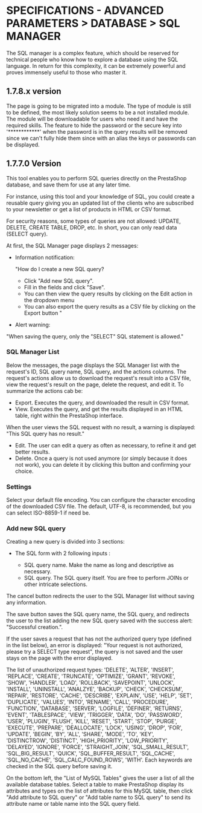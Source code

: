 # SPECIFICATIONS - ADVANCED PARAMETERS &gt; DATABASE &gt; SQL MANAGER

The SQL manager is a complex feature, which should be reserved for technical people who know how to explore a database using the SQL language. In return for this complexity, it can be extremely powerful and proves immensely useful to those who master it.

## 1.7.8.x version 

The page is going to be migrated into a module. The type of module is still to be defined, the most likely solution seems to be a not installed module.
The module will be downloadable for users who need it and have the required skills.
The feature to hide the password or the secure key into '************' when the password is in the query results will be removed since we can't fully hide them since with an alias the keys or passwords can be displayed.

## 1.7.7.0 Version

This tool enables you to perform SQL queries directly on the PrestaShop database, and save them for use at any later time. 

For instance, using this tool and your knowledge of SQL, you could create a reusable query giving you an updated list of the clients who are subscribed to your newsletter or get a list of products in HTML or CSV format.

For security reasons, some types of queries are not allowed: UPDATE, DELETE, CREATE TABLE, DROP, etc. In short, you can only read data (SELECT query).

At first, the SQL Manager page displays 2 messages:
- Information notification:

  "How do I create a new SQL query?
    - Click "Add new SQL query".
    - Fill in the fields and click "Save".
    - You can then view the query results by clicking on the Edit action in the dropdown menu
    - You can also export the query results as a CSV file by clicking on the Export button
"

- Alert warning:

"When saving the query, only the "SELECT" SQL statement is allowed."

### SQL Manager List

Below the messages, the page displays the SQL Manager list with the request's ID, SQL query name, SQL query, and the actions columns.
The request's actions allow us to download the request's result into a CSV file, view the request's result on the page, delete the request, and edit it.
To summarize the actions cab be:
- Export. Executes the query, and downloaded the result in CSV format.
- View. Executes the query, and get the results displayed in an HTML table, right within the PrestaShop interface.

When the user views the SQL request with no result, a warning is displayed: "This SQL query has no result."
- Edit. The user can edit a query as often as necessary, to refine it and get better results.
- Delete. Once a query is not used anymore (or simply because it does not work), you can delete it by clicking this button and confirming your choice.

### Settings

Select your default file encoding. You can configure the character encoding of the downloaded CSV file. The default, UTF-8, is recommended, but you can select ISO-8859-1 if need be.

### Add new SQL query

Creating a new query is divided into 3 sections: 

- The SQL form with 2 following inputs : 

    - SQL query name. Make the name as long and descriptive as necessary.
    - SQL query. The SQL query itself. You are free to perform JOINs or other intricate selections.

The cancel button redirects the user to the SQL Manager list without saving any information.
 
The save button saves the SQL query name, the SQL query, and redirects the user to the list adding the new SQL query saved with the success alert: "Successful creation.".

If the user saves a request that has not the authorized query type (defined in the list below), an error is displayed: "Your request is not authorized, please try a SELECT type request", the query is not saved and the user stays on the page with the error displayed.

The list of unauthorized request types:
'DELETE', 'ALTER', 'INSERT', 'REPLACE', 'CREATE', 'TRUNCATE', 'OPTIMIZE', 'GRANT', 'REVOKE', 'SHOW', 'HANDLER',
'LOAD', 'ROLLBACK', 'SAVEPOINT', 'UNLOCK', 'INSTALL', 'UNINSTALL', 'ANALZYE', 'BACKUP', 'CHECK', 'CHECKSUM', 'REPAIR', 'RESTORE', 'CACHE',
'DESCRIBE', 'EXPLAIN', 'USE', 'HELP', 'SET', 'DUPLICATE', 'VALUES', 'INTO', 'RENAME', 'CALL', 'PROCEDURE', 'FUNCTION', 'DATABASE', 'SERVER',
'LOGFILE', 'DEFINER', 'RETURNS', 'EVENT', 'TABLESPACE', 'VIEW', 'TRIGGER', 'DATA', 'DO', 'PASSWORD', 'USER', 'PLUGIN', 'FLUSH', 'KILL',
'RESET', 'START', 'STOP', 'PURGE', 'EXECUTE', 'PREPARE', 'DEALLOCATE', 'LOCK', 'USING', 'DROP', 'FOR', 'UPDATE', 'BEGIN', 'BY', 'ALL', 'SHARE',
'MODE', 'TO', 'KEY', 'DISTINCTROW', 'DISTINCT', 'HIGH_PRIORITY', 'LOW_PRIORITY', 'DELAYED', 'IGNORE', 'FORCE', 'STRAIGHT_JOIN',
'SQL_SMALL_RESULT', 'SQL_BIG_RESULT', 'QUICK', 'SQL_BUFFER_RESULT', 'SQL_CACHE', 'SQL_NO_CACHE', 'SQL_CALC_FOUND_ROWS', 'WITH'.
Each keywords are checked in the SQL query before saving it.

On the bottom left, the "List of MySQL Tables" gives the user a list of all the available database tables. Select a table to make PrestaShop display its attributes and types on the list of attributes for this MySQL table, then click "Add attribute to SQL query" or "Add table name to SQL query" to send its attribute name or table name into the SQL query field.
